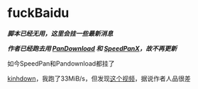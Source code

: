 # fuckBaidu

___脚本已经无用，这里会挂一些最新消息___

___作者已经跑去用 [PanDownload](https://www.pandownload.com) 和 [SpeedPanX](https://www.supanx.com/)，故不再更新___


如今SpeedPan和Pandownload都挂了

[kinhdown](https://kinhdown.kinh.cc/)，我跑了33MiB/s，但发现[这个视频](https://www.bilibili.com/video/av330566183/)，据说作者人品很差
